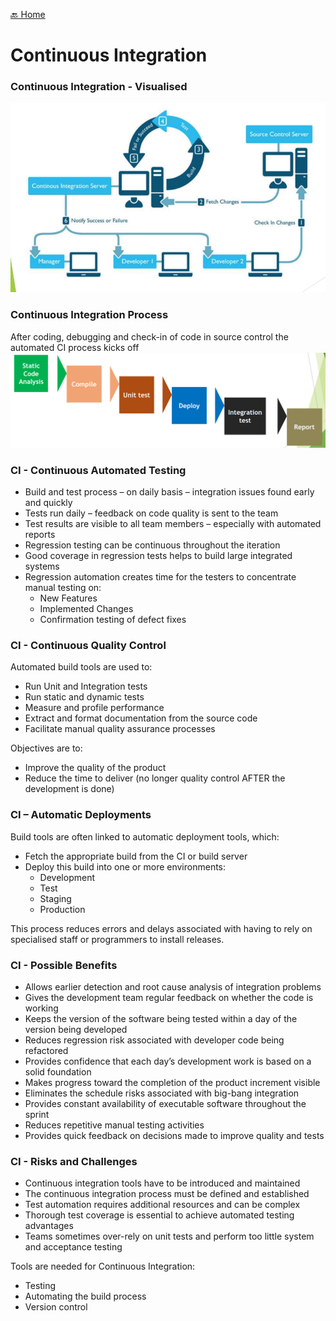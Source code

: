 [🔙 Home](../home.md)


# Continuous Integration
### Continuous Integration - Visualised
![image16.png](assets/image16.png)

### Continuous Integration Process
After coding, debugging and check-in of code in source control the automated CI process kicks off
![image17.png](assets/image17.png)

### CI - Continuous Automated Testing 
* Build and test process – on daily basis – integration issues found early and quickly
* Tests run daily – feedback on code quality is sent to the team
* Test results are visible to all team members – especially with automated reports
* Regression testing can be continuous throughout the iteration
* Good coverage in regression tests helps to build large integrated systems
* Regression automation creates time for the testers to concentrate manual testing on:
  * New Features
  * Implemented Changes
  * Confirmation testing of defect fixes

### CI - Continuous Quality Control
Automated build tools are used to:
* Run Unit and Integration tests
* Run static and dynamic tests
* Measure and profile performance
* Extract and format documentation from the source code
* Facilitate manual quality assurance processes

Objectives are to:
* Improve the quality of the product
* Reduce the time to deliver (no longer quality control AFTER the development is done)

### CI – Automatic Deployments
Build tools are often linked to automatic deployment tools, which:
* Fetch the appropriate build from the CI or build server
* Deploy this build into one or more environments:
  * Development
  * Test
  * Staging
  * Production

This process reduces errors and delays associated with having to rely on
specialised staff or programmers to install releases.

### CI - Possible Benefits
* Allows earlier detection and root cause analysis of integration problems
* Gives the development team regular feedback on whether the code is working 
* Keeps the version of the software being tested within a day of the version being developed
* Reduces regression risk associated with developer code being refactored
* Provides confidence that each day’s development work is based on a solid foundation
* Makes progress toward the completion of the product increment visible
* Eliminates the schedule risks associated with big-bang integration 
* Provides constant availability of executable software throughout the sprint
* Reduces repetitive manual testing activities 
* Provides quick feedback on decisions made to improve quality and tests 

### CI - Risks and Challenges
* Continuous integration tools have to be introduced and maintained
* The continuous integration process must be defined and established
* Test automation requires additional resources and can be complex
* Thorough test coverage is essential to achieve automated testing advantages
* Teams sometimes over-rely on unit tests and perform too little system and
  acceptance testing 

Tools are needed for Continuous Integration:
* Testing
* Automating the build process
* Version control